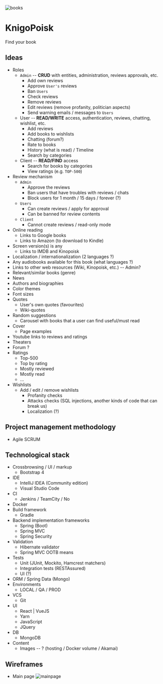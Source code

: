 ![books](https://user-images.githubusercontent.com/42194815/48988631-dfaecd80-f0fc-11e8-82ec-6737a7880e72.png)

# KnigoPoisk
Find your book

## Ideas
- Roles
  - `Admin` -- **CRUD** with entities, administration, 
  reviews approvals, etc.
    - Add own reviews
    - Approve `User's` reviews
    - Ban `Users`
    - Check reviews
    - Remove reviews
    - Edit reviews (remove profanity, politician aspects)
    - Send warning emails / messages to `Users`
  - User -- **READ/WRITE** access, authentication, reviews, chatting, wishlist, etc.
    - Add reviews
    - Add books to wishlists
    - Chatting (forum?)
    - Rate to books
    - History (what is read) / Timeline
    - Search by categories
  - Client -- **READ/FIND** access
    - Search for books by categories
    - View ratings (e.g. `TOP-500`) 
- Review mechanism
  - `Admin`
    - Approve the reviews
    - Ban users that have troubles with reviews / chats
    - Block users for 1 month / 15 days / forever (?)
  - `Users`
    - Can create reviews / apply for approval
    - Can be banned for review contents
  - `Client`
    - Cannot create reviews / read-only mode   
- Online reading
  - Links to Google books
  - Links to Amazon (to download to Kindle)
- Screen version(s) is any
  - Links to IMDB and Kinopoisk
- Localization / internationalization (2 languages ?)
- Any audiobooks available for this book (what languages ?)
- Links to other web resources (Wiki, Kinopoisk, etc.) -- Admin?
- Relevant/similar books (genre)
- News
- Authors and biographies
- Color themes
- Font sizes
- Quotes
  - User's own quotes (favourites)
  - Wiki-quotes
- Random suggestions
  - Carousel with books that a user can find useful/must read
- Cover
  - Page examples
- Youtube links to reviews and ratings
- Theaters
- Forum ?
- Ratings
    - Top-500
    - Top by rating
    - Mostly reviewed
    - Mostly read
    - ...
- Wishlists
  - Add / edit / remove wishlists
    - Profanity checks
    - Attacks checks (SQL injections, another kinds of code that can break us)
    - Localization (?)

## Project management methodology
- Agile SCRUM

## Technological stack
- Crossbrowsing / UI / markup
  - Bootstrap 4
- IDE
  - IntelliJ IDEA (Community edition)
  - Visual Studio Code
- CI
  - Jenkins / TeamCity / No
- Docker
- Build framework
  - Gradle
- Backend implementation frameworks
  - Spring (Boot)
  - Spring MVC
  - Spring Security
- Validation
  - Hibernate validator
  - Spring MVC OOTB means
- Tests
  - Unit (JUnit, Mockito, Hamcrest matchers)
  - Integration tests (RESTAssured)
  - UI (?)
- ORM / Spring Data (Mongo)
- Environments
  - LOCAL / QA / PROD
- VCS
  - Git
- UI
  - React | VueJS
  - Yarn
  - JavaScript
  - JQuery
- DB
  - MongoDB
- Content
  - Images -- ? (hosting / Docker volume / Akamai)
  
## Wireframes
- Main page
![mainpage](https://user-images.githubusercontent.com/42194815/48996512-cae53080-f122-11e8-81bd-57ed6de70886.png)
